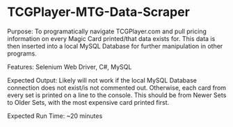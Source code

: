 # TCGPlayer-MTG-Data-Scraper

Purpose: To programatically navigate TCGPlayer.com and pull pricing information on every Magic Card printed/that data exists for. This data is then inserted into a local MySQL Database for further manipulation in other programs.

Features: Selenium Web Driver, C#, MySQL

Expected Output: Likely will not work if the local MySQL Database connection does not exist/is not commented out. Otherwise, each card from every set is printed on a line to the console. This should be from Newer Sets to Older Sets, with the most expensive card printed first.

Expected Run Time: ~20 minutes
